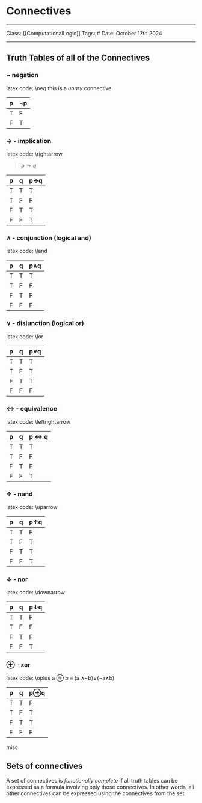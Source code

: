 # Connectives
---
Class: [[ComputationalLogic]]
Tags: # 
Date: October 17th 2024

---
## Truth Tables of all of the Connectives
### $\neg$ negation 
latex code: \\neg
this is a *unary* connective

| p   | $\neg$p |
| --- | ------- |
| T   | F       |
| F   | T       |
### $\rightarrow$ - implication 
latex code: \\rightarrow
> $p \rightarrow q$  

| p   | q   | p$\rightarrow$q |
| --- | --- | --------------- |
| T   | T   | T               |
| T   | F   | F               |
| F   | T   | T               |
| F   | F   | T               |

### $\land$  - conjunction (logical and)
latex code: \\land

| p   | q   | p$\land$q |
| --- | --- | --------- |
| T   | T   | T         |
| T   | F   | F         |
| F   | T   | F         |
| F   | F   | F         |


### $\lor$ - disjunction (logical or) 
latex code: \\lor

| p   | q   | p$\lor$q |
| --- | --- | -------- |
| T   | T   | T        |
| T   | F   | T        |
| F   | T   | T        |
| F   | F   | F        |

### $\leftrightarrow$ - equivalence 
latex code: \\leftrightarrow

| p   | q   | p $\leftrightarrow$ q |
| --- | --- | --------------------- |
| T   | T   | T                     |
| T   | F   | F                     |
| F   | T   | F                     |
| F   | F   | T                     |

### $\uparrow$ - nand 
latex code: \\uparrow

| p   | q   | p$\uparrow$q |
| --- | --- | ------------ |
| T   | T   | F            |
| T   | F   | T            |
| F   | T   | T            |
| F   | F   | T            |

### $\downarrow$ - nor  
latex code: \\downarrow

| p   | q   | p$\downarrow$q |
| --- | --- | -------------- |
| T   | T   | F              |
| T   | F   | F              |
| F   | T   | F              |
| F   | F   | T              |

### $\oplus$ - xor 
latex code: \\oplus
a $\oplus$ b $\equiv$ (a $\land \neg$b)$\lor$($\neg$a$\land$b)

| p   | q   | p$\oplus$q |
| --- | --- | ---------- |
| T   | T   | F          |
| T   | F   | T          |
| F   | T   | T          |
| F   | F   | F          |



misc

## Sets of connectives
A set of connectives is *functionally complete* if all truth tables can be expressed as a formula involving only those connectives. In other words, all other connectives can be expressed using the connectives from the set 